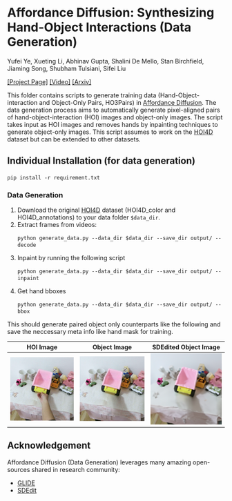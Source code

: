 # Affordance Diffusion: Synthesizing Hand-Object Interactions (Data Generation)
Yufei Ye, Xueting Li, Abhinav Gupta, Shalini De Mello, Stan Birchfield, Jiaming Song, Shubham Tulsiani, Sifei Liu

[[Project Page]](https://judyye.github.io/affordiffusion-www/) [[Video]](https://youtu.be/omhEoLzsopo) [[Arxiv]](https://arxiv.org/abs/2303.12538)

This folder contains scripts to generate training data (Hand-Object-interaction and Object-Only Pairs, HO3Pairs) in [Affordance Diffusion](https://judyye.github.io/affordiffusion-www/). The data generation process aims to automatically generate pixel-aligned pairs of hand-object-interaction (HOI) images and object-only images. 
The script takes input as HOI images and removes hands by inpainting techniques to generate object-only images.  This script assumes to work on the [HOI4D]((https://hoi4d.github.io/)) dataset but can be extended to other datasets.


## Individual Installation (for data generation)
```
pip install -r requirement.txt
```

### Data Generation
1. Download the original [HOI4D](https://hoi4d.github.io/) dataset (HOI4D_color and HOI4D_annotations) to your data folder `$data_dir`. 
1. Extract frames from videos:
    ```
    python generate_data.py --data_dir $data_dir --save_dir output/ --decode
    ```
1. Inpaint by running the following script
    ```
    python generate_data.py --data_dir $data_dir --save_dir output/ --inpaint
    ```
1. Get hand bboxes
    ```
    python generate_data.py --data_dir $data_dir --save_dir output/ --bbox
    ```

This should generate paired object only counterparts like the following and save the neccessary meta info like hand mask for training. 

HOI Image | Object Image | SDEdited Object Image
---|---|---
![](docs/hoi.png) | ![](docs/obj.png) | ![](docs/sdedited.png)



## Acknowledgement
Affordance Diffusion (Data Generation) leverages many amazing open-sources shared in research community:
- [GLIDE](https://github.com/openai/glide-text2im)
- [SDEdit](https://github.com/ermongroup/SDEdit)
